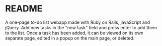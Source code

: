# README

A one-page to-do list webapp made with Ruby on Rails, javaScript and jQuery. Add new tasks in the "new task" field and press enter to add them to the list. Once a task has been added, it can be viewed on its own separate page, edited in a popup on the main page, or deleted.
